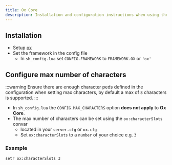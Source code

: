 ```yaml
---
title: Ox Core
description: Installation and configuration instructions when using the Ox Core framework with character-selector
---
```


## Installation

- Setup [ox](https://github.com/overextended/ox_core)
- Set the framework in the config file
    - In `sh_config.lua` set `CONFIG.FRAMEWORK` to `FRAMEWORK.OX` or `'ox'`

## Configure max number of characters

:::warning
    Ensure there are enough character peds defined in the configuration when setting max characters, by default a max of `8` characters is supported.
:::

- In `sh_config.lua` the `CONFIG.MAX_CHARACTERS` option **does not apply** to **Ox Core**.
- The max number of characters can be set using the `ox:characterSlots` convar
    - located in your `server.cfg` or `ox.cfg`
    - Set `ox:characterSlots` to a `number` of your choice e.g. `3`

### Example
```
setr ox:characterSlots 3
```
